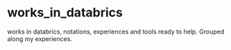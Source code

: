 # works_in_databrics
works in databrics, notations, experiences and tools ready to help. Grouped along my experiences.
